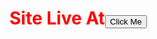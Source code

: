 
<h1>Site Live At<a href="https://developer-shamil.github.io/eCommerce-website/"><button> Click Me</button></a></h1>
<style>
    h1{
        font-weight: bolder;
        color: red;
    }
</style>